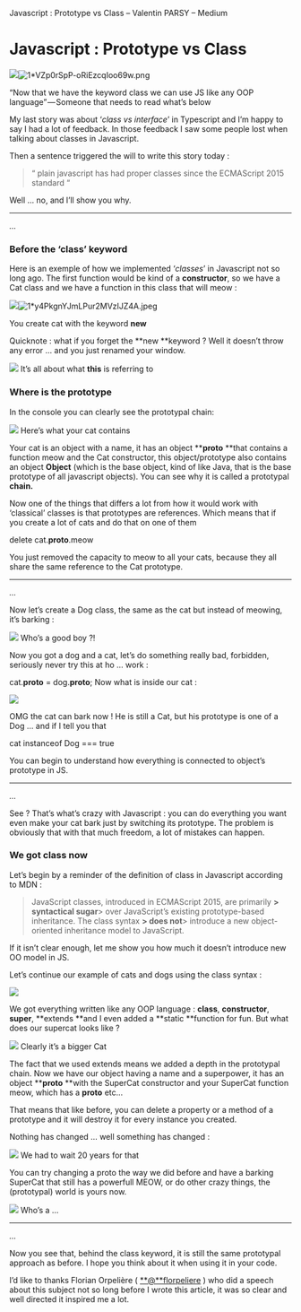 Javascript : Prototype vs Class – Valentin PARSY – Medium

# Javascript : Prototype vs Class

![](../_resources/b5503da90e938353824068addd22fa8c.png)![1*VZp0rSpP-oRiEzcqIoo69w.png](../_resources/9865e9c3c941cbb5c6eb34cebdd0ec2d.png)

“Now that we have the keyword class we can use JS like any OOP language” — Someone that needs to read what’s below

My last story was about ‘*class vs interface*’ in Typescript and I’m happy to say I had a lot of feedback. In those feedback I saw some people lost when talking about classes in Javascript.

Then a sentence triggered the will to write this story today :

> “ plain javascript has had proper classes since the ECMAScript 2015 standard “

Well … no, and I’ll show you why.

* * *

*...*

### Before the ‘class’ keyword

Here is an exemple of how we implemented ‘*classes*’ in Javascript not so long ago. The first function would be kind of a **constructor**, so we have a Cat class and we have a function in this class that will meow :

![](../_resources/68d6204c7f108e0705e6ee055221a156.png)![1*y4PkgnYJmLPur2MVzIJZ4A.jpeg](../_resources/bf8ed811c95673684bb3fa7123e32d7d.jpg)

You create cat with the keyword **new**

Quicknote : what if you forget the **new **keyword ? Well it doesn’t throw any error … and you just renamed your window.

![](../_resources/3392dd297ae9e95f353ed02d85c6c560.png)
It’s all about what **this** is referring to

### Where is the prototype

In the console you can clearly see the prototypal chain:

![](../_resources/28948b63f52b61e77801d3897c609023.png)
Here’s what your cat contains

Your cat is an object with a name, it has an object **__proto__ **that contains a function meow and the Cat constructor, this object/prototype also contains an object **Object** (which is the base object, kind of like Java, that is the base prototype of all javascript objects). You can see why it is called a prototypal **chain.**

Now one of the things that differs a lot from how it would work with ‘classical’ classes is that prototypes are references. Which means that if you create a lot of cats and do that on one of them

delete cat.__proto__.meow

You just removed the capacity to meow to all your cats, because they all share the same reference to the Cat prototype.

* * *

*...*

Now let’s create a Dog class, the same as the cat but instead of meowing, it’s barking :

![](../_resources/6bd10a59babc41b31c61ad8770c02695.png)
Who’s a good boy ?!

Now you got a dog and a cat, let’s do something really bad, forbidden, seriously never try this at ho … work :

cat.__proto__ = dog.__proto__;
Now what is inside our cat :

![](../_resources/500c30c8a7139b593633d4065d0e40fd.png)

OMG the cat can bark now ! He is still a Cat, but his prototype is one of a Dog … and if I tell you that

cat instanceof Dog === true

You can begin to understand how everything is connected to object’s prototype in JS.

* * *

*...*

See ? That’s what’s crazy with Javascript : you can do everything you want even make your cat bark just by switching its prototype. The problem is obviously that with that much freedom, a lot of mistakes can happen.

### We got class now

Let’s begin by a reminder of the definition of class in Javascript according to MDN :

> JavaScript classes, introduced in ECMAScript 2015, are primarily **> syntactical sugar**>  over JavaScript’s existing prototype-based inheritance. The class syntax **> does not**>  introduce a new object-oriented inheritance model to JavaScript.

If it isn’t clear enough, let me show you how much it doesn’t introduce new OO model in JS.

Let’s continue our example of cats and dogs using the class syntax :

![](../_resources/518c807110ff6fec4f0edb692ec95b14.png)

We got everything written like any OOP language : **class**, **constructor**, **super**, **extends **and I even added a **static **function for fun. But what does our supercat looks like ?

![](../_resources/ad614f40f21bc066ee4c6ce5e62c1a08.png)
Clearly it’s a bigger Cat

The fact that we used extends means we added a depth in the prototypal chain. Now we have our object having a name and a superpower, it has an object **__proto__ **with the SuperCat constructor and your SuperCat function meow, which has a **__proto__** etc...

That means that like before, you can delete a property or a method of a prototype and it will destroy it for every instance you created.

Nothing has changed … well something has changed :

![](../_resources/34a5b1ad4a19011bf86861cdeaa1fc5b.png)
We had to wait 20 years for that

You can try changing a proto the way we did before and have a barking SuperCat that still has a powerfull MEOW, or do other crazy things, the (prototypal) world is yours now.

![](../_resources/491669c88b9f0d92a3949df94faf45e1.png)
Who’s a …

* * *

*...*

Now you see that, behind the class keyword, it is still the same prototypal approach as before. I hope you think about it when using it in your code.

I’d like to thanks Florian Orpelière ( [**@**florpeliere](https://twitter.com/florpeliere) ) who did a speech about this subject not so long before I wrote this article, it was so clear and well directed it inspired me a lot.